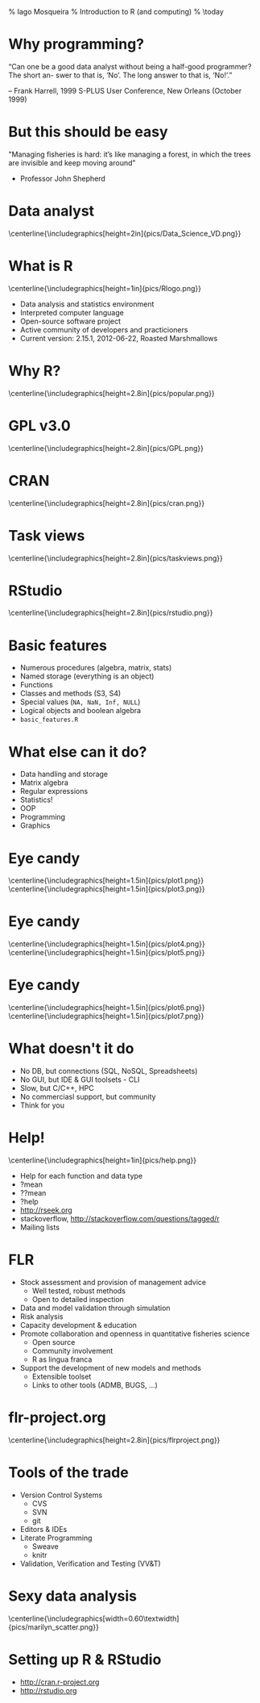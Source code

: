 % Iago Mosqueira
% Introduction to R (and computing)
% \today


Why programming?
==========

“Can one be a good data analyst without being a half-good programmer? The short an-
swer to that is, ‘No’. The long answer to that is, ‘No!’.”

– Frank Harrell, 1999 S-PLUS User Conference, New Orleans (October 1999)

But this should be easy
===========

"Managing fisheries is hard: it’s like managing a forest, in which the trees are invisible and keep moving around"

- Professor John Shepherd

Data analyst
==========
\centerline{\includegraphics[height=2in]{pics/Data_Science_VD.png}}

What is R
==========

\centerline{\includegraphics[height=1in]{pics/Rlogo.png}}

* Data analysis and statistics environment
* Interpreted computer language
* Open-source software project
* Active community of developers and practicioners
* Current version: 2.15.1, 2012-06-22, Roasted Marshmallows

Why R?
==========
\centerline{\includegraphics[height=2.8in]{pics/popular.png}}

GPL v3.0
===========
\centerline{\includegraphics[height=2.8in]{pics/GPL.png}}

CRAN
===========
\centerline{\includegraphics[height=2.8in]{pics/cran.png}}

Task views
===========
\centerline{\includegraphics[height=2.8in]{pics/taskviews.png}}

RStudio
===========
\centerline{\includegraphics[height=2.8in]{pics/rstudio.png}}


Basic features
==========

* Numerous procedures (algebra, matrix, stats)
* Named storage (everything is an object)
* Functions
* Classes and methods (S3, S4)
* Special values (`NA, NaN, Inf, NULL`)
* Logical objects and boolean algebra
* `basic_features.R`

What else can it do?
==========

* Data handling and storage
* Matrix algebra
* Regular expressions
* Statistics!
* OOP
* Programming
* Graphics

Eye candy
==========
\centerline{\includegraphics[height=1.5in]{pics/plot1.png}}
\centerline{\includegraphics[height=1.5in]{pics/plot3.png}}

Eye candy
==========
\centerline{\includegraphics[height=1.5in]{pics/plot4.png}}
\centerline{\includegraphics[height=1.5in]{pics/plot5.png}}

Eye candy
==========
\centerline{\includegraphics[height=1.5in]{pics/plot6.png}}
\centerline{\includegraphics[height=1.5in]{pics/plot7.png}}

What doesn't it do
===========

* No DB, but connections (SQL, NoSQL, Spreadsheets)
* No GUI, but IDE & GUI toolsets - CLI
* Slow, but C/C++, HPC
* No commerciasl support, but community
* Think for you

Help!
==========
\centerline{\includegraphics[height=1in]{pics/help.png}}

* Help for each function and data type
* ?mean
* ??mean
* ?help
* http://rseek.org
* stackoverflow, http://stackoverflow.com/questions/tagged/r
* Mailing lists

FLR
==========

* Stock assessment and provision of management advice
    * Well tested, robust methods
    * Open to detailed inspection
* Data and model validation through simulation
* Risk analysis
* Capacity development & education
* Promote collaboration and openness in quantitative fisheries science
    * Open source
    * Community involvement
    * R as lingua franca
* Support the development of new models and methods
    * Extensible toolset
    * Links to other tools (ADMB, BUGS, ...)


flr-project.org
==========

\centerline{\includegraphics[height=2.8in]{pics/flrproject.png}}

Tools of the trade
==========

* Version Control Systems
    * CVS
    * SVN
    * git
* Editors & IDEs
* Literate Programming
    * Sweave
    * knitr
* Validation, Verification and Testing (VV&T)

Sexy data analysis
==========

\centerline{\includegraphics[width=0.60\textwidth]{pics/marilyn_scatter.png}}

Setting up R & RStudio
==========
* http://cran.r-project.org
* http://rstudio.org
